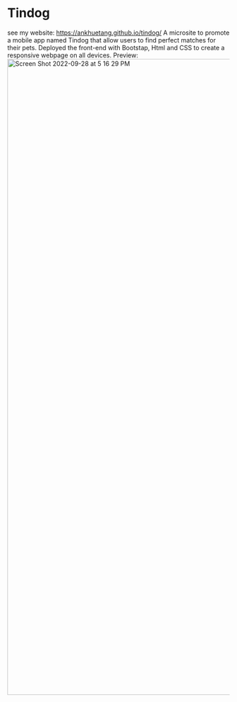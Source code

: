 # Tindog
see my website: https://ankhuetang.github.io/tindog/
A microsite to promote a mobile app named Tindog that allow users to find perfect matches for their pets. 
Deployed the front-end with Bootstap, Html and CSS to create a responsive webpage on all devices. 
Preview: 
<img width="1438" alt="Screen Shot 2022-09-28 at 5 16 29 PM" src="https://user-images.githubusercontent.com/109850604/192890683-df986ec3-efeb-43d8-b66b-c85068d17121.png">
